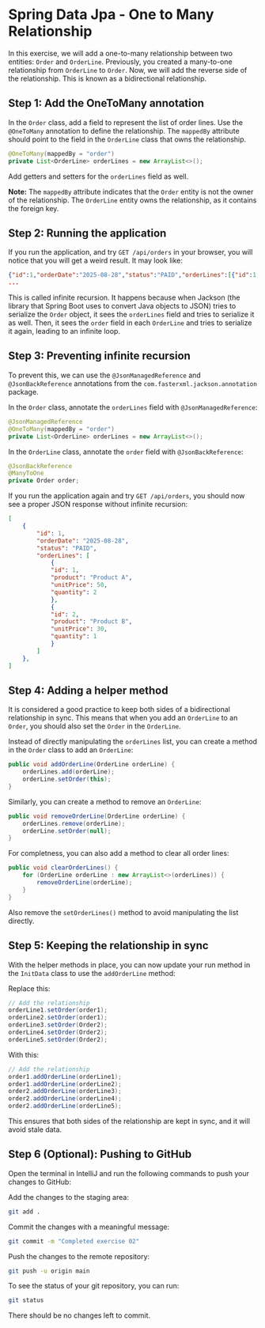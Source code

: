 # Spring Data Jpa - One to Many Relationship

In this exercise, we will add a one-to-many relationship between two entities: `Order` and `OrderLine`. Previously, you created a many-to-one relationship from `OrderLine` to `Order`. Now, we will add the reverse side of the relationship. This is known as a bidirectional relationship.

## Step 1: Add the OneToMany annotation
In the `Order` class, add a field to represent the list of order lines. Use the `@OneToMany` annotation to define the relationship. The `mappedBy` attribute should point to the field in the `OrderLine` class that owns the relationship.

```java
@OneToMany(mappedBy = "order")
private List<OrderLine> orderLines = new ArrayList<>();
```

Add getters and setters for the `orderLines` field as well.

**Note:** The `mappedBy` attribute indicates that the `Order` entity is not the owner of the relationship. The `OrderLine` entity owns the relationship, as it contains the foreign key.

## Step 2: Running the application
If you run the application, and try `GET /api/orders` in your browser, you will notice that you will get a weird result. It may look like:

```json
{"id":1,"orderDate":"2025-08-28","status":"PAID","orderLines":[{"id":1,"product":"Product A","unitPrice":50.0,"quantity":2,"order":{"id":1,"orderDate":"2025-08-28","status":"PAID","orderLines":[{"id":1,"product":"Product A","unitPrice":50.0,"quantity":2,"order":{"id":1,"orderDate":"2025-08-28","status":"PAID","orderLines":[{"id":1,"product":"Product A","unitPrice":50.0,"quantity":2,"order":{"id":1,"orderDate":"2025-08-28","status":"PAID","orderLines":[{"id":1,"product":"Product A","unitPrice":50.0,"quantity":2,"order":{"id":1,"orderDate":"2025-08-28","status":"PAID","orderLines":[{"id":1,"product":"Product A","unitPrice":50.0,"quantity":2,"order":{"id":1,
...
```

This is called infinite recursion. It happens because when Jackson (the library that Spring Boot uses to convert Java objects to JSON) tries to serialize the `Order` object, it sees the `orderLines` field and tries to serialize it as well. Then, it sees the `order` field in each `OrderLine` and tries to serialize it again, leading to an infinite loop.

## Step 3: Preventing infinite recursion
To prevent this, we can use the `@JsonManagedReference` and `@JsonBackReference` annotations from the `com.fasterxml.jackson.annotation` package.

In the `Order` class, annotate the `orderLines` field with `@JsonManagedReference`:

```java
@JsonManagedReference
@OneToMany(mappedBy = "order")
private List<OrderLine> orderLines = new ArrayList<>();
```

In the `OrderLine` class, annotate the `order` field with `@JsonBackReference`:

```java
@JsonBackReference
@ManyToOne
private Order order;
```

If you run the application again and try `GET /api/orders`, you should now see a proper JSON response without infinite recursion:

```json
[
    {
        "id": 1,
        "orderDate": "2025-08-28",
        "status": "PAID",
        "orderLines": [
            {
            "id": 1,
            "product": "Product A",
            "unitPrice": 50,
            "quantity": 2
            },
            {
            "id": 2,
            "product": "Product B",
            "unitPrice": 30,
            "quantity": 1
            }
        ]
    },
]
```

## Step 4: Adding a helper method
It is considered a good practice to keep both sides of a bidirectional relationship in sync. This means that when you add an `OrderLine` to an `Order`, you should also set the `Order` in the `OrderLine`. 

Instead of directly manipulating the `orderLines` list, you can create a method in the `Order` class to add an `OrderLine`:

```java
public void addOrderLine(OrderLine orderLine) {
    orderLines.add(orderLine);
    orderLine.setOrder(this);
}
```
Similarly, you can create a method to remove an `OrderLine`:

```java
public void removeOrderLine(OrderLine orderLine) {
    orderLines.remove(orderLine);
    orderLine.setOrder(null);
}
```

For completness, you can also add a method to clear all order lines:

```java
public void clearOrderLines() {
    for (OrderLine orderLine : new ArrayList<>(orderLines)) {
        removeOrderLine(orderLine);
    }
}
```

Also remove the `setOrderLines()` method to avoid manipulating the list directly.

## Step 5: Keeping the relationship in sync
With the helper methods in place, you can now update your run method in the `InitData` class to use the `addOrderLine` method:

Replace this:
```java
// Add the relationship
orderLine1.setOrder(order1);
orderLine2.setOrder(order1);
orderLine3.setOrder(Order2);
orderLine4.setOrder(Order2);
orderLine5.setOrder(Order2);
```

With this:
```java
// Add the relationship
order1.addOrderLine(orderLine1);
order1.addOrderLine(orderLine2);
order2.addOrderLine(orderLine3);
order2.addOrderLine(orderLine4);
order2.addOrderLine(orderLine5);
```

This ensures that both sides of the relationship are kept in sync, and it will avoid stale data.

## Step 6 (Optional): Pushing to GitHub
Open the terminal in IntelliJ and run the following commands to push your changes to GitHub:

Add the changes to the staging area:
```bash
git add .
```

Commit the changes with a meaningful message:
```bash
git commit -m "Completed exercise 02"
```

Push the changes to the remote repository:
```bash
git push -u origin main
```

To see the status of your git repository, you can run:
```bash
git status
```

There should be no changes left to commit.